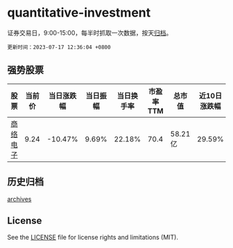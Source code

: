 # quantitative-investment

证券交易日，9:00-15:00，每半时抓取一次数据，按天[归档](archives)。

`更新时间：2023-07-17 12:36:04 +0800`

## 强势股票

|股票|当前价|当日涨跌幅|当日振幅|当日换手率|市盈率TTM|总市值|近10日涨跌幅|
|----|----|----|----|----|----|----|----|
|[商络电子](https://xueqiu.com/S/SZ300975)|9.24|-10.47%|9.69%|22.18%|70.4|58.21亿|29.59%|

## 历史归档

[archives](archives)

## License

See the [LICENSE](LICENSE) file for license rights and limitations (MIT).